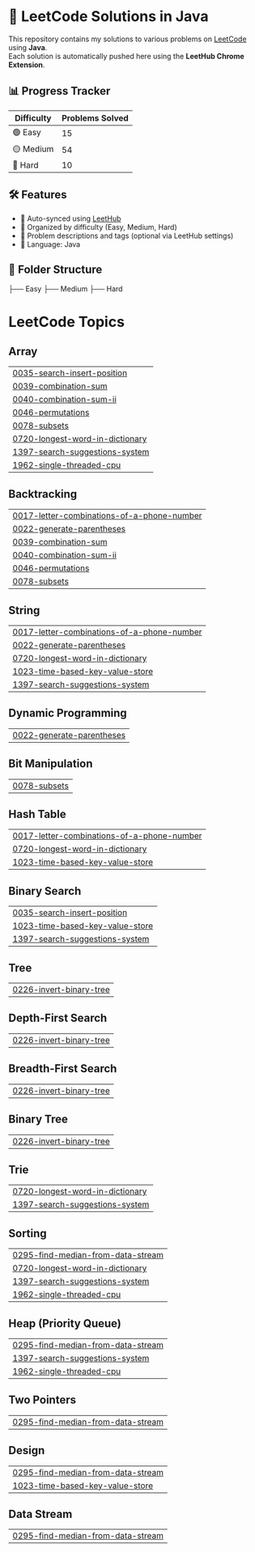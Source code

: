 # 🧠 LeetCode Solutions in Java

This repository contains my solutions to various problems on [LeetCode](https://leetcode.com/) using **Java**.  
Each solution is automatically pushed here using the **LeetHub Chrome Extension**.

## 📊 Progress Tracker

| Difficulty | Problems Solved |
|------------|------------------|
| 🟢 Easy     | 15               |
| 🟡 Medium   | 54               |
| 🔴 Hard     | 10               |


## 🛠️ Features

- 🔄 Auto-synced using [LeetHub](https://github.com/QasimWani/LeetHub)
- 📁 Organized by difficulty (Easy, Medium, Hard)
- 🧾 Problem descriptions and tags (optional via LeetHub settings)
- 🧪 Language: Java

## 📂 Folder Structure
├── Easy
├── Medium
├── Hard
<!---LeetCode Topics Start-->
# LeetCode Topics
## Array
|  |
| ------- |
| [0035-search-insert-position](https://github.com/Sid481/leetcode-solutions/tree/master/0035-search-insert-position) |
| [0039-combination-sum](https://github.com/Sid481/leetcode-solutions/tree/master/0039-combination-sum) |
| [0040-combination-sum-ii](https://github.com/Sid481/leetcode-solutions/tree/master/0040-combination-sum-ii) |
| [0046-permutations](https://github.com/Sid481/leetcode-solutions/tree/master/0046-permutations) |
| [0078-subsets](https://github.com/Sid481/leetcode-solutions/tree/master/0078-subsets) |
| [0720-longest-word-in-dictionary](https://github.com/Sid481/leetcode-solutions/tree/master/0720-longest-word-in-dictionary) |
| [1397-search-suggestions-system](https://github.com/Sid481/leetcode-solutions/tree/master/1397-search-suggestions-system) |
| [1962-single-threaded-cpu](https://github.com/Sid481/leetcode-solutions/tree/master/1962-single-threaded-cpu) |
## Backtracking
|  |
| ------- |
| [0017-letter-combinations-of-a-phone-number](https://github.com/Sid481/leetcode-solutions/tree/master/0017-letter-combinations-of-a-phone-number) |
| [0022-generate-parentheses](https://github.com/Sid481/leetcode-solutions/tree/master/0022-generate-parentheses) |
| [0039-combination-sum](https://github.com/Sid481/leetcode-solutions/tree/master/0039-combination-sum) |
| [0040-combination-sum-ii](https://github.com/Sid481/leetcode-solutions/tree/master/0040-combination-sum-ii) |
| [0046-permutations](https://github.com/Sid481/leetcode-solutions/tree/master/0046-permutations) |
| [0078-subsets](https://github.com/Sid481/leetcode-solutions/tree/master/0078-subsets) |
## String
|  |
| ------- |
| [0017-letter-combinations-of-a-phone-number](https://github.com/Sid481/leetcode-solutions/tree/master/0017-letter-combinations-of-a-phone-number) |
| [0022-generate-parentheses](https://github.com/Sid481/leetcode-solutions/tree/master/0022-generate-parentheses) |
| [0720-longest-word-in-dictionary](https://github.com/Sid481/leetcode-solutions/tree/master/0720-longest-word-in-dictionary) |
| [1023-time-based-key-value-store](https://github.com/Sid481/leetcode-solutions/tree/master/1023-time-based-key-value-store) |
| [1397-search-suggestions-system](https://github.com/Sid481/leetcode-solutions/tree/master/1397-search-suggestions-system) |
## Dynamic Programming
|  |
| ------- |
| [0022-generate-parentheses](https://github.com/Sid481/leetcode-solutions/tree/master/0022-generate-parentheses) |
## Bit Manipulation
|  |
| ------- |
| [0078-subsets](https://github.com/Sid481/leetcode-solutions/tree/master/0078-subsets) |
## Hash Table
|  |
| ------- |
| [0017-letter-combinations-of-a-phone-number](https://github.com/Sid481/leetcode-solutions/tree/master/0017-letter-combinations-of-a-phone-number) |
| [0720-longest-word-in-dictionary](https://github.com/Sid481/leetcode-solutions/tree/master/0720-longest-word-in-dictionary) |
| [1023-time-based-key-value-store](https://github.com/Sid481/leetcode-solutions/tree/master/1023-time-based-key-value-store) |
## Binary Search
|  |
| ------- |
| [0035-search-insert-position](https://github.com/Sid481/leetcode-solutions/tree/master/0035-search-insert-position) |
| [1023-time-based-key-value-store](https://github.com/Sid481/leetcode-solutions/tree/master/1023-time-based-key-value-store) |
| [1397-search-suggestions-system](https://github.com/Sid481/leetcode-solutions/tree/master/1397-search-suggestions-system) |
## Tree
|  |
| ------- |
| [0226-invert-binary-tree](https://github.com/Sid481/leetcode-solutions/tree/master/0226-invert-binary-tree) |
## Depth-First Search
|  |
| ------- |
| [0226-invert-binary-tree](https://github.com/Sid481/leetcode-solutions/tree/master/0226-invert-binary-tree) |
## Breadth-First Search
|  |
| ------- |
| [0226-invert-binary-tree](https://github.com/Sid481/leetcode-solutions/tree/master/0226-invert-binary-tree) |
## Binary Tree
|  |
| ------- |
| [0226-invert-binary-tree](https://github.com/Sid481/leetcode-solutions/tree/master/0226-invert-binary-tree) |
## Trie
|  |
| ------- |
| [0720-longest-word-in-dictionary](https://github.com/Sid481/leetcode-solutions/tree/master/0720-longest-word-in-dictionary) |
| [1397-search-suggestions-system](https://github.com/Sid481/leetcode-solutions/tree/master/1397-search-suggestions-system) |
## Sorting
|  |
| ------- |
| [0295-find-median-from-data-stream](https://github.com/Sid481/leetcode-solutions/tree/master/0295-find-median-from-data-stream) |
| [0720-longest-word-in-dictionary](https://github.com/Sid481/leetcode-solutions/tree/master/0720-longest-word-in-dictionary) |
| [1397-search-suggestions-system](https://github.com/Sid481/leetcode-solutions/tree/master/1397-search-suggestions-system) |
| [1962-single-threaded-cpu](https://github.com/Sid481/leetcode-solutions/tree/master/1962-single-threaded-cpu) |
## Heap (Priority Queue)
|  |
| ------- |
| [0295-find-median-from-data-stream](https://github.com/Sid481/leetcode-solutions/tree/master/0295-find-median-from-data-stream) |
| [1397-search-suggestions-system](https://github.com/Sid481/leetcode-solutions/tree/master/1397-search-suggestions-system) |
| [1962-single-threaded-cpu](https://github.com/Sid481/leetcode-solutions/tree/master/1962-single-threaded-cpu) |
## Two Pointers
|  |
| ------- |
| [0295-find-median-from-data-stream](https://github.com/Sid481/leetcode-solutions/tree/master/0295-find-median-from-data-stream) |
## Design
|  |
| ------- |
| [0295-find-median-from-data-stream](https://github.com/Sid481/leetcode-solutions/tree/master/0295-find-median-from-data-stream) |
| [1023-time-based-key-value-store](https://github.com/Sid481/leetcode-solutions/tree/master/1023-time-based-key-value-store) |
## Data Stream
|  |
| ------- |
| [0295-find-median-from-data-stream](https://github.com/Sid481/leetcode-solutions/tree/master/0295-find-median-from-data-stream) |
<!---LeetCode Topics End-->
